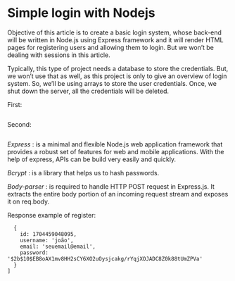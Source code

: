 # Simple login with Nodejs

Objective of this article is to create a basic login system, whose back-end will be written in Node.js using Express framework and it will render HTML pages for registering users and allowing them to login. But we won’t be dealing with sessions in this article.

Typically, this type of project needs a database to store the credentials. But, we won’t use that as well, as this project is only to give an overview of login system. So, we’ll be using arrays to store the user credentials. Once, we shut down the server, all the credentials will be deleted.

First:

``` npm init
```

Second:

``` npm install express bcrypt body-parser --save
```

_Express_ : is a minimal and flexible Node.js web application framework that provides a robust set of features for web and mobile applications. With the help of express, APIs can be build very easily and quickly.

_Bcrypt_ : is a library that helps us to hash passwords.

_Body-parser_ : is required to handle HTTP POST request in Express.js. It extracts the entire body portion of an incoming request stream and exposes it on req.body.

Response example of register:

```User list [
  {
    id: 1704459048095,
    username: 'joão',
    email: 'seuemail@email',
    password: '$2b$10$EB8oAX1mv8HH2sCY6XO2uOysjcakg/rYqjXOJADC8Z0k88tUmZPVa'
  }
]
```
